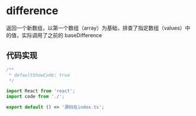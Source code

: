 # difference

返回一个新数组，以第一个数组（array）为基础，排查了指定数组（values）中的值，实际调用了之前的 baseDifference

## 代码实现

```jsx
/**
 * defaultShowCode: true
 */

import React from 'react';
import code from './';

export default () => '源码在index.ts';
```
